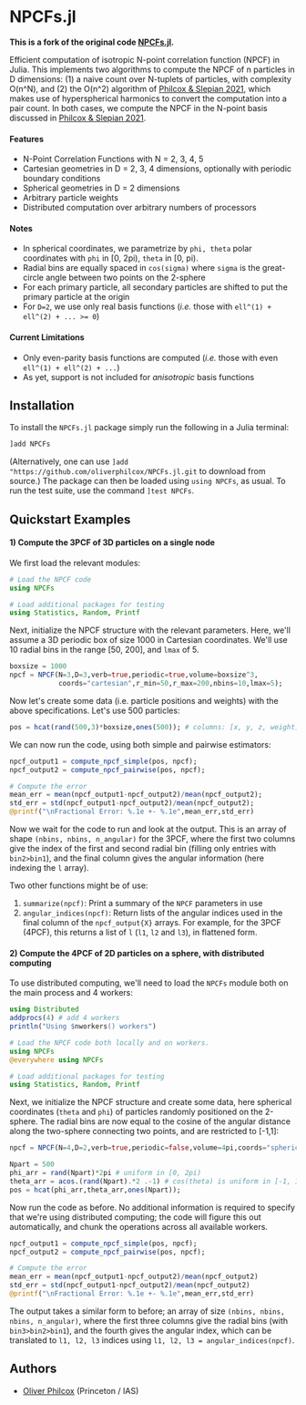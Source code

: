# NPCFs.jl

**This is a fork of the original code [NPCFs.jl](https://github.com/oliverphilcox/NPCFs.jl).**


Efficient computation of isotropic N-point correlation function (NPCF) in Julia. This implements two algorithms to compute the NPCF of n particles in D dimensions: (1) a naive count over N-tuplets of particles, with complexity O(n^N), and (2) the O(n^2) algorithm of [Philcox & Slepian 2021](https://arxiv.org/abs/2106.10278), which makes use of hyperspherical harmonics to convert the computation into a pair count. In both cases, we compute the NPCF in the N-point basis discussed in [Philcox & Slepian 2021](https://arxiv.org/abs/2106.10278).

#### Features
- N-Point Correlation Functions with N = 2, 3, 4, 5
- Cartesian geometries in D = 2, 3, 4 dimensions, optionally with periodic boundary conditions
- Spherical geometries in D = 2 dimensions
- Arbitrary particle weights
- Distributed computation over arbitrary numbers of processors

#### Notes
- In spherical coordinates, we parametrize by `phi, theta` polar coordinates with `phi` in [0, 2pi), `theta` in [0, pi).
- Radial bins are equally spaced in `cos(sigma)` where `sigma` is the great-circle angle between two points on the 2-sphere
- For each primary particle, all secondary particles are shifted to put the primary particle at the origin
- For ```D=2```, we use only real basis functions (*i.e.* those with `ell^(1) + ell^(2) + ... >= 0`)

#### Current Limitations
- Only even-parity basis functions are computed (*i.e.* those with even `ell^(1) + ell^(2) + ...`)
- As yet, support is not included for *anisotropic* basis functions

## Installation

To install the ```NPCFs.jl``` package simply run the following in a Julia terminal:
```julia
]add NPCFs
```
(Alternatively, one can use ```]add "https://github.com/oliverphilcox/NPCFs.jl.git``` to download from source.) The package can then be loaded using ```using NPCFs```, as usual. To run the test suite, use the command ```]test NPCFs```.

## Quickstart Examples

#### 1) Compute the 3PCF of 3D particles on a single node

We first load the relevant modules:

```julia
# Load the NPCF code
using NPCFs

# Load additional packages for testing
using Statistics, Random, Printf
```

Next, initialize the NPCF structure with the relevant parameters. Here, we'll assume a 3D periodic box of size 1000 in Cartesian coordinates. We'll use 10 radial bins in the range [50, 200], and `lmax` of 5.

```julia
boxsize = 1000
npcf = NPCF(N=3,D=3,verb=true,periodic=true,volume=boxsize^3,
            coords="cartesian",r_min=50,r_max=200,nbins=10,lmax=5);
```

Now let's create some data (i.e. particle positions and weights) with the above specifications. Let's use 500 particles:

```julia
pos = hcat(rand(500,3)*boxsize,ones(500)); # columns: [x, y, z, weight]
```

We can now run the code, using both simple and pairwise estimators:
```julia
npcf_output1 = compute_npcf_simple(pos, npcf);
npcf_output2 = compute_npcf_pairwise(pos, npcf);

# Compute the error
mean_err = mean(npcf_output1-npcf_output2)/mean(npcf_output2);
std_err = std(npcf_output1-npcf_output2)/mean(npcf_output2);
@printf("\nFractional Error: %.1e +- %.1e",mean_err,std_err)
```

Now we wait for the code to run and look at the output. This is an array of shape `(nbins, nbins, n_angular)` for the 3PCF, where the first two columns give the index of the first and second radial bin (filling only entries with `bin2>bin1`), and the final column gives the angular information (here indexing the `l` array).

Two other functions might be of use:
1. ```summarize(npcf)```: Print a summary of the `NPCF` parameters in use
2. ```angular_indices(npcf)```: Return lists of the angular indices used in the final column of the `npcf_output{X}` arrays. For example, for the 3PCF (4PCF), this returns a list of `l` (`l1`, `l2` and `l3`), in flattened form.

#### 2) Compute the 4PCF of 2D particles on a sphere, with distributed computing

To use distributed computing, we'll need to load the `NPCFs` module both on the main process and 4 workers:
```julia
using Distributed
addprocs(4) # add 4 workers
println("Using $nworkers() workers")

# Load the NPCF code both locally and on workers.
using NPCFs
@everywhere using NPCFs

# Load additional packages for testing
using Statistics, Random, Printf
```

Next, we initialize the NPCF structure and create some data, here spherical coordinates (`theta` and `phi`) of particles randomly positioned on the 2-sphere. The radial bins are now equal to the cosine of the angular distance along the two-sphere connecting two points, and are restricted to [-1,1]:
```julia
npcf = NPCF(N=4,D=2,verb=true,periodic=false,volume=4pi,coords="spherical",r_min=-0.5,r_max=0.5,nbins=10,lmax=2);

Npart = 500
phi_arr = rand(Npart)*2pi # uniform in [0, 2pi)
theta_arr = acos.(rand(Npart).*2 .-1) # cos(theta) is uniform in [-1, 1)
pos = hcat(phi_arr,theta_arr,ones(Npart));
```

Now run the code as before. No additional information is required to specify that we're using distributed computing; the code will figure this out automatically, and chunk the operations across all available workers.
```julia
npcf_output1 = compute_npcf_simple(pos, npcf);
npcf_output2 = compute_npcf_pairwise(pos, npcf);

# Compute the error
mean_err = mean(npcf_output1-npcf_output2)/mean(npcf_output2)
std_err = std(npcf_output1-npcf_output2)/mean(npcf_output2)
@printf("\nFractional Error: %.1e +- %.1e",mean_err,std_err)
```

The output takes a similar form to before; an array of size `(nbins, nbins, nbins, n_angular)`, where the first three columns give the radial bins (with `bin3>bin2>bin1`), and the fourth gives the angular index, which can be translated to `l1, l2, l3` indices using ```l1, l2, l3 = angular_indices(npcf)```.

## Authors
- [Oliver Philcox](mailto:ohep2@cantab.ac.uk) (Princeton / IAS)

